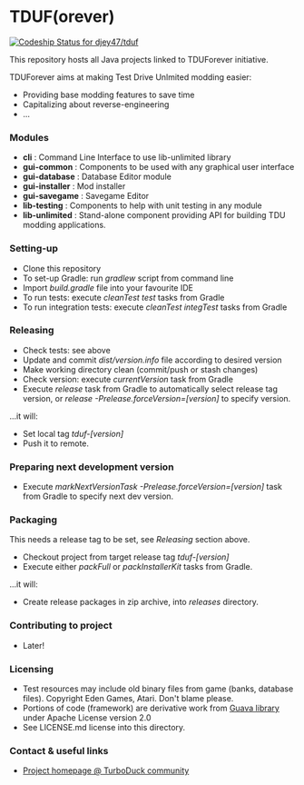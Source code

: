 # TDUF(orever) #

[![Codeship Status for djey47/tduf](https://app.codeship.com/projects/b5716970-4ace-0136-c149-7a9f28d40fd1/status?branch=master)](https://app.codeship.com/projects/292761)

This repository hosts all Java projects linked to TDUForever initiative.

TDUForever aims at making Test Drive Unlmited modding easier:

* Providing base modding features to save time
* Capitalizing about reverse-engineering
* ...

### Modules ###

* **cli** : Command Line Interface to use lib-unlimited library
* **gui-common** : Components to be used with any graphical user interface
* **gui-database** : Database Editor module
* **gui-installer** : Mod installer
* **gui-savegame** : Savegame Editor
* **lib-testing** : Components to help with unit testing in any module
* **lib-unlimited** : Stand-alone component providing API for building TDU modding applications.

### Setting-up ###

* Clone this repository
* To set-up Gradle: run *gradlew* script from command line
* Import *build.gradle* file into your favourite IDE
* To run tests: execute *cleanTest test* tasks from Gradle
* To run integration tests: execute *cleanTest integTest* tasks from Gradle


### Releasing ###

* Check tests: see above
* Update and commit *dist/version.info* file according to desired version
* Make working directory clean (commit/push or stash changes)
* Check version: execute *currentVersion* task from Gradle
* Execute *release* task from Gradle to automatically select release tag version, or *release -Prelease.forceVersion=[version]* to specify version.

...it will:

* Set local tag *tduf-[version]*
* Push it to remote.

### Preparing next development version ###

* Execute *markNextVersionTask -Prelease.forceVersion=[version]* task from Gradle to specify next dev version.

### Packaging ###

This needs a release tag to be set, see *Releasing* section above.

* Checkout project from target release tag *tduf-[version]*
* Execute either *packFull* or *packInstallerKit* tasks from Gradle.

...it will:

* Create release packages in zip archive, into *releases* directory.

### Contributing to project ###

* Later!

### Licensing ###

* Test resources may include old binary files from game (banks, database files). Copyright Eden Games, Atari. Don't blame please.
* Portions of code (framework) are derivative work from [Guava library](https://github.com/google/guava) under Apache License version 2.0
* See LICENSE.md license into this directory.

### Contact & useful links ###

* [Project homepage @ TurboDuck community](https://forum.turboduck.net/forums/tdu-mod-tools-support.57/)
